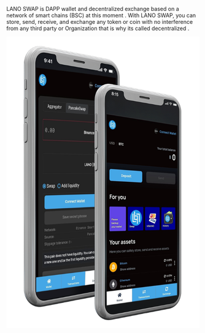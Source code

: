 LANO SWAP is DAPP wallet and decentralized exchange based on a network of smart chains (BSC) at this moment . With LANO SWAP, you can store, send, receive, and exchange any token or coin with no interference from any third party or Organization that is why its called decentralized .

![](https://github.com/LANOSWAP/Smart-Contract/blob/main/wallet.png)
